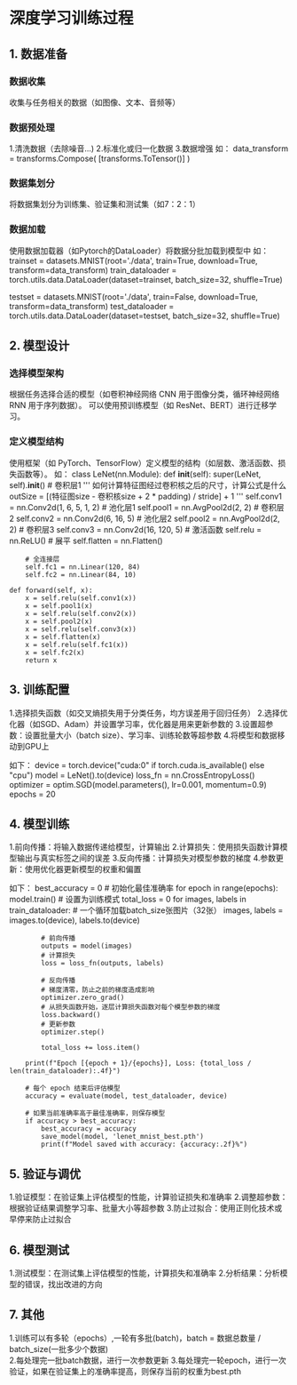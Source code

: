# 深度学习训练过程

## 1. 数据准备
### 数据收集
收集与任务相关的数据（如图像、文本、音频等）

### 数据预处理
1.清洗数据（去除噪音...)
2.标准化或归一化数据
3.数据增强
如：
data_transform = transforms.Compose(
    [transforms.ToTensor()]
)

### 数据集划分
将数据集划分为训练集、验证集和测试集（如7：2：1）

### 数据加载
使用数据加载器（如Pytorch的DataLoader）将数据分批加载到模型中
如：
trainset = datasets.MNIST(root='./data', train=True, download=True, transform=data_transform)
train_dataloader = torch.utils.data.DataLoader(dataset=trainset, batch_size=32, shuffle=True)

testset = datasets.MNIST(root='./data', train=False, download=True, transform=data_transform)
test_dataloader = torch.utils.data.DataLoader(dataset=testset, batch_size=32, shuffle=True)

## 2. 模型设计
### 选择模型架构
根据任务选择合适的模型（如卷积神经网络 CNN 用于图像分类，循环神经网络 RNN 用于序列数据）。
可以使用预训练模型（如 ResNet、BERT）进行迁移学习。

### 定义模型结构
使用框架（如 PyTorch、TensorFlow）定义模型的结构（如层数、激活函数、损失函数等）。
如：
class LeNet(nn.Module):
    def __init__(self):
        super(LeNet, self).__init__()
        # 卷积层1
        '''
        如何计算特征图经过卷积核之后的尺寸，计算公式是什么
        outSize = [(特征图size - 卷积核size + 2 * padding) / stride] + 1
        '''
        self.conv1 = nn.Conv2d(1, 6, 5, 1, 2)
        # 池化层1
        self.pool1 = nn.AvgPool2d(2, 2)
        # 卷积层2
        self.conv2 = nn.Conv2d(6, 16, 5)
        # 池化层2
        self.pool2 = nn.AvgPool2d(2, 2)
        # 卷积层3
        self.conv3 = nn.Conv2d(16, 120, 5)
        # 激活函数
        self.relu = nn.ReLU()
        # 展平
        self.flatten = nn.Flatten()

        # 全连接层
        self.fc1 = nn.Linear(120, 84)
        self.fc2 = nn.Linear(84, 10)

    def forward(self, x):
        x = self.relu(self.conv1(x))
        x = self.pool1(x)
        x = self.relu(self.conv2(x))
        x = self.pool2(x)
        x = self.relu(self.conv3(x))
        x = self.flatten(x)
        x = self.relu(self.fc1(x))
        x = self.fc2(x)
        return x

## 3. 训练配置
1.选择损失函数（如交叉熵损失用于分类任务，均方误差用于回归任务）
2.选择优化器（如SGD、Adam）并设置学习率，优化器是用来更新参数的
3.设置超参数：设置批量大小（batch size）、学习率、训练轮数等超参数
4.将模型和数据移动到GPU上

如下：
device = torch.device("cuda:0" if torch.cuda.is_available() else "cpu")
model = LeNet().to(device)
loss_fn = nn.CrossEntropyLoss()
optimizer = optim.SGD(model.parameters(), lr=0.001, momentum=0.9)
epochs = 20


## 4. 模型训练
1.前向传播：将输入数据传递给模型，计算输出
2.计算损失：使用损失函数计算模型输出与真实标签之间的误差
3.反向传播：计算损失对模型参数的梯度
4.参数更新：使用优化器更新模型的权重和偏置

如下：
best_accuracy = 0  # 初始化最佳准确率
    for epoch in range(epochs):
        model.train()  # 设置为训练模式
        total_loss = 0
        for images, labels in train_dataloader:
            # 一个循环加载batch_size张图片（32张）
            images, labels = images.to(device), labels.to(device)

            # 前向传播
            outputs = model(images)
            # 计算损失
            loss = loss_fn(outputs, labels)

            # 反向传播
            # 梯度清零，防止之前的梯度造成影响
            optimizer.zero_grad()
            # 从损失函数开始，逐层计算损失函数对每个模型参数的梯度
            loss.backward()
            # 更新参数
            optimizer.step()

            total_loss += loss.item()

        print(f"Epoch [{epoch + 1}/{epochs}], Loss: {total_loss / len(train_dataloader):.4f}")

        # 每个 epoch 结束后评估模型
        accuracy = evaluate(model, test_dataloader, device)

        # 如果当前准确率高于最佳准确率，则保存模型
        if accuracy > best_accuracy:
            best_accuracy = accuracy
            save_model(model, 'lenet_mnist_best.pth')
            print(f"Model saved with accuracy: {accuracy:.2f}%")


## 5. 验证与调优
1.验证模型：在验证集上评估模型的性能，计算验证损失和准确率
2.调整超参数：根据验证结果调整学习率、批量大小等超参数
3.防止过拟合：使用正则化技术或早停来防止过拟合

## 6. 模型测试
1.测试模型：在测试集上评估模型的性能，计算损失和准确率
2.分析结果：分析模型的错误，找出改进的方向

## 7. 其他
1.训练可以有多轮（epochs）,一轮有多批(batch)，batch = 数据总数量 / batch_size(一批多少个数据)  
2.每处理完一批batch数据，进行一次参数更新
3.每处理完一轮epoch，进行一次验证，如果在验证集上的准确率提高，则保存当前的权重为best.pth